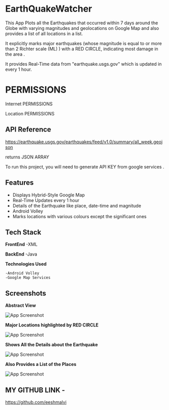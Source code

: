 
# EarthQuakeWatcher

This App Plots all the Earthquakes that occurred within 7 days
around the Globe with varying magnitudes and geolocations on Google Map and also provides a list of all locations in a list.

It explicitly marks major earthquakes (whose magnitude is equal to or more than 2 Richter scale (ML) ) with a RED CIRCLE, indicating most damage in the area .

It provides Real-Time data from "earthquake.usgs.gov" which is updated in every 1 hour.


# PERMISSIONS

Internet PERMISSIONS

Location PERMISSIONS 

    


## API Reference

https://earthquake.usgs.gov/earthquakes/feed/v1.0/summary/all_week.geojson

returns JSON ARRAY

To run this project, you will need to generate API KEY from google services .







  
## Features

- Displays Hybrid-Style Google Map
- Real-Time Updates every 1 hour
- Details of the Earthquake like place, date-time and magnitude
- Android Volley 
- Marks locations with various colours except the significant ones

  
## Tech Stack

**FrontEnd** -XML

**BackEnd** -Java

**Technologies Used** 

    -Android Volley
    -Google Map Services
    


  
## Screenshots

**Abstract View**

![App Screenshot](https://i.imgur.com/bkYGwyz.png)

**Major Locations highlighted by RED CIRCLE**

![App Screenshot](https://i.imgur.com/I8lmLWy.png)

**Shows All the Details about the Earthquake**

![App Screenshot](https://i.imgur.com/OUaWyOu.png)

**Also Provides a List of the Places**

![App Screenshot](https://i.imgur.com/oJoH3Yw.png)




 

## MY GITHUB LINK -
https://github.com/eeshmalvi

  
